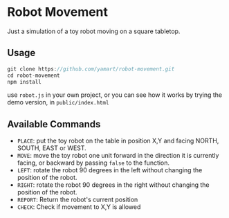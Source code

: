 # Robot Movement

Just a simulation of a toy robot moving on a square tabletop.

## Usage

```Javascript
git clone https://github.com/yamart/robot-movement.git
cd robot-movement
npm install
```

use `robot.js` in your own project, or you can see how it works by trying the demo version, in `public/index.html`

## Available Commands

- `PLACE`: put the toy robot on the table in position X,Y and facing NORTH, SOUTH, EAST or WEST.
- `MOVE`: move the toy robot one unit forward in the direction it is currently facing, or backward by passing `false` to the function.
- `LEFT`: rotate the robot 90 degrees in the left without changing the position of the robot.
- `RIGHT`: rotate the robot 90 degrees in the right without changing the position of the robot.
- `REPORT`: Return the robot's current position
- `CHECK`: Check if movement to X,Y is allowed

